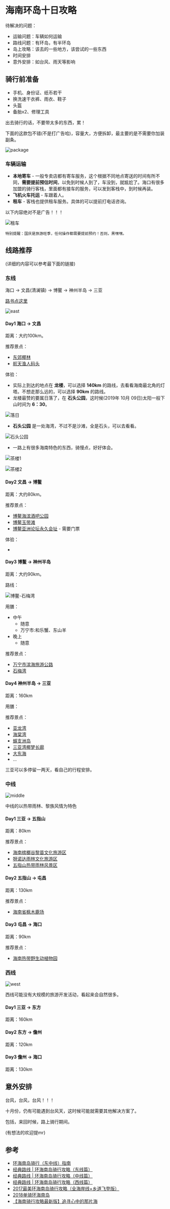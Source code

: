 # 海南环岛十日攻略

待解决的问题：

- 运输问题：车辆如何运输
- 路线问题：有环岛，有半环岛
- 岛上攻略：该去的一些地方，该尝试的一些东西
- 时间安排
- 意外安排：如台风、雨天等影响

## 骑行前准备

- 手机、身份证、纸币若干
- 换洗速干衣裤、雨衣、鞋子
- 头盔
- 备胎x2、修理工具

出去骑行的话，不要带太多的东西，累！

下面的这款包不错(不是打广告哈)，容量大，方便拆卸，最主要的是不需要你加装副条。

![package](/国内/海南/images/package.jpg)

### 车辆运输

- **本地寄车** - 一般专卖店都有寄车服务，这个根据不同地点寄送的时间有所不同，**需要提前预估时间**，以免到时候人到了，车没到，就尴尬了。海口有很多加盟的骑行客栈，里面都有接车的服务，可以发到客栈中，到时候再装。
- **飞机火车托运** - 车跟着人。
- **租车** - 客栈也提供租车服务。具体的可以提前打电话咨询。

以下内容绝对不是广告！！！

![租车](/国内/海南/images/租车.jpg)

`特别提醒：国庆是旅游旺季，任何操作都需要提前预约！否则，黑嘿嘿。`

## 线路推荐

(详细的内容可以参考最下面的链接)

### 东线

海口 -> 文昌(清澜镇) -> 博鳌 -> 神州半岛 -> 三亚

[路书点这里](https://www.imxingzhe.com/lushu/877625/)

![east](./images/东线地图.jpg)

#### Day1 海口 -> 文昌

距离：大约100km。

推荐景点：

- [东郊椰林](https://www.amap.com/search?id=B07650045V&city=469005&geoobj=110.321762%7C18.920998%7C111.194578%7C19.331596&query_type=IDQ&query=%E4%B8%9C%E9%83%8A%E6%A4%B0%E6%9E%97%E9%A3%8E%E6%99%AF%E5%8C%BA&zoom=11.18)
- [航天渔人码头](https://www.amap.com/place/B0FFIFHEJ9)

体验：

- 实际上到达的地点在 **龙楼**，可以选择 **140km** 的路线，去看看海南最北角的灯塔。不想走那么远的，可以选择 **90km** 的路线。
- 龙楼最赞的要属日落了，在 **石头公园**，这时候(2019年 10月 09日)太阳一般下山时间为 **6：30**。

![落日](./images/文昌/mmexport1569758321991.jpg)

- **石头公园** 是一处海湾，不过不是沙滩，全是石头，可以去看看。

![石头公园](./images/文昌/IMG_20190929_170556.jpg)

- 一路上有很多海南特色的东西，骑慢点，好好体会。

![茶楼1](./images/文昌/IMG_20190929_140431__01.jpg)

![茶楼2](./images/文昌/IMG_20190929_142258__01.jpg)

#### Day2 文昌 -> 博鳌

距离：大约80km。

推荐景点：
  
- [博鳌海滨酒吧公园](https://www.amap.com/place/B0FFG7M5V1)
- [博鳌玉带滩](https://www.amap.com/place/B07660LPTT)
- [博鳌亚洲论坛永久会址](https://www.amap.com/place/B0766003XK) - 需要门票

体验：

- 

#### Day3 博鳌 -> 神州半岛

距离：大约90km。

路线：

![博鳌-石梅湾](./images/博鳌-石梅湾.png)

用膳：

- 中午
  - 随意
  - 万宁市:和乐蟹、东山羊
- 晚上
  - 随意

推荐景点：

- [万宁市滨海旅游公路](https://www.google.com/search?q=%E4%B8%87%E5%AE%81%E5%B8%82%E6%BB%A8%E6%B5%B7%E6%97%85%E6%B8%B8%E5%85%AC%E8%B7%AF&oq=%E4%B8%87%E5%AE%81&aqs=chrome.1.69i57j35i39j0l4.8538j0j1&sourceid=chrome&ie=UTF-8)
- [石梅湾](https://www.amap.com/place/B076A00310)

#### Day4 神州半岛 -> 三亚

距离：160km

用膳：

推荐景点：

- [亚龙湾](https://www.amap.com/place/B03830MRM2)
- [海棠湾](https://www.amap.com/place/B0FFFDRZ5V)
- [蜈支洲岛](https://www.amap.com/place/B0FFFUBJXQ)
- [三亚湾椰梦长廊](https://www.amap.com/place/B03830MO6K)
- [大东海](https://www.amap.com/place/B03830NTNI)
- ...

三亚可以多停留一两天，看自己的行程安排。

### 中线

![middle](./images/中线地图.jpg)

中线的以热带雨林、黎族风情为特色

#### Day1 三亚 -> 五指山

距离：80km

推荐景点：

- [海南槟榔谷黎苗文化旅游区](https://www.amap.com/place/B03210LJGX)
- [呀诺达雨林文化旅游区](https://www.amap.com/place/B03210LIMP)
- [五指山热带雨林风景区](https://www.amap.com/place/B0769000XI)

#### Day2 五指山 -> 屯昌

距离：130km

推荐景点：

- [海南省枫木鹿场](https://www.amap.com/place/B0764001J5)

#### Day3 屯昌 -> 海口

距离：90km

推荐景点：

- [海南热带野生动植物园](https://www.amap.com/place/B038202JGG)

### 西线

![west](./images/西线地图.jpg)

西线可能没有大规模的旅游开发活动，看起来会自然很多。

#### Day1 三亚 -> 东方

距离：160km

#### Day2 东方 -> 儋州

距离：120km

#### Day3 儋州 -> 海口

距离：130km

## 意外安排

台风，台风，台风！！！

十月份，仍有可能遇到台风天，这时候可能就需要其他解决方案了。

包括，来回时候，路上骑行期间。

(有想法的欢迎提mr)

## 参考

- [环海南岛骑行（东中线）指南](http://www.youxiake.com/gonglue/view?id=3532)
- [经典路线 | 环海南岛骑行攻略（东线篇）](http://www.biketo.com/tour/25193.html?all=1#page_3)
- [经典路线 | 环海南岛骑行攻略（中线篇）](http://www.biketo.com/tour/25158.html?all=1#page_3)
- [经典路线 | 环海南岛骑行攻略（西线篇）](http://www.biketo.com/tour/25245.html?all=1#page_3)
- [2017最美环海南岛骑行攻略（全海岸线+乡道飞登版）](https://bbs.qyer.com/thread-2636600-1.html)
- [2018单骑环海南岛](https://travel.qunar.com/youji/7000538)
- [【海南骑行攻略最新版】追寻心中的那片海](https://mp.weixin.qq.com/s/M7e2I8TZurjUJmCtw4WxkQ)
